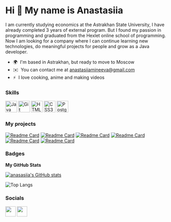 Hi 👋 My name is Anastasiia
===========================

I am currently studying economics at the Astrakhan State University, I have already completed 3 years of external program. But I found my passion in programming and graduated from the Hexlet online school of programming. Now I am looking for a company where I can continue learning new technologies, do meaningful projects for people and grow as a Java developer.

*   🌍  I'm based in Astrakhan, but ready to move to Moscow
*   ✉️  You can contact me at [anastasiiamineeva@gmail.com](mailto:anastasiiamineeva@gmail.com)
*   ⚡  I love cooking, anime and making videos

### Skills

<p align="left">
<a href="https://www.oracle.com/java/" target="_blank" rel="noreferrer"><img src="https://raw.githubusercontent.com/danielcranney/readme-generator/main/public/icons/skills/java-colored.svg" width="36" height="36" alt="Java" /></a>
<a href="https://git-scm.com/" target="_blank" rel="noreferrer"><img src="https://raw.githubusercontent.com/danielcranney/readme-generator/main/public/icons/skills/git-colored.svg" width="36" height="36" alt="Git" /></a>
<a href="https://developer.mozilla.org/en-US/docs/Glossary/HTML5" target="_blank" rel="noreferrer"><img src="https://raw.githubusercontent.com/danielcranney/readme-generator/main/public/icons/skills/html5-colored.svg" width="36" height="36" alt="HTML5" /></a>
<a href="https://www.w3.org/TR/CSS/#css" target="_blank" rel="noreferrer"><img src="https://raw.githubusercontent.com/danielcranney/readme-generator/main/public/icons/skills/css3-colored.svg" width="36" height="36" alt="CSS3" /></a>
<a href="https://www.postgresql.org/" target="_blank" rel="noreferrer"><img src="https://raw.githubusercontent.com/danielcranney/readme-generator/main/public/icons/skills/postgresql-colored.svg" width="36" height="36" alt="PostgreSQL" /></a>
</p>

### My projects

[![Readme Card](https://github-readme-stats.vercel.app/api/pin/?username=anasasiia&repo=brain-games&theme=dark&bg_color=00000000&)](https://github.com/anasasiia/brain-games)
[![Readme Card](https://github-readme-stats.vercel.app/api/pin/?username=anasasiia&repo=difference-calculator&theme=dark&bg_color=00000000&)](https://github.com/anasasiia/difference-calculator)
[![Readme Card](https://github-readme-stats.vercel.app/api/pin/?username=anasasiia&repo=seo-analyzer&theme=dark&bg_color=00000000&)](https://github.com/anasasiia/seo-analyzer)
[![Readme Card](https://github-readme-stats.vercel.app/api/pin/?username=anasasiia&repo=task-manager&theme=dark&bg_color=00000000&)](https://github.com/anasasiia/task-manager)
[![Readme Card](https://github-readme-stats.vercel.app/api/pin/?username=anasasiia&repo=data-validator&theme=dark&bg_color=00000000&)](https://github.com/anasasiia/data-validator)
[![Readme Card](https://github-readme-stats.vercel.app/api/pin/?username=anasasiia&repo=sql-parser&theme=dark&bg_color=00000000&)](https://github.com/anasasiia/sql-parser)

### Badges

<b>My GitHub Stats</b>

[![anasasiia's GitHub stats](https://github-readme-stats.vercel.app/api?username=anasasiia&theme=dark)](https://github.com/anasasiia/github-readme-stats)

![Top Langs](https://github-readme-stats.vercel.app/api/top-langs/?username=anasasiia&&theme=dark&bg_color=00000000&)

### Socials

<p align="left"> <a href="https://www.github.com/anasasiia" target="_blank" rel="noreferrer"><img src="https://raw.githubusercontent.com/danielcranney/readme-generator/main/public/icons/socials/github-dark.svg" width="32" height="32" /></a> <a href="https://www.linkedin.com/in/anastasiia-mineeva" target="_blank" rel="noreferrer"><img src="https://raw.githubusercontent.com/danielcranney/readme-generator/main/public/icons/socials/linkedin.svg" width="32" height="32" /></a></p>
